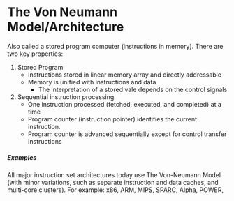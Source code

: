 # The Von Neumann Model/Architecture

Also called a stored program computer (instructions in memory).
There are two key properties:
1. Stored Program
   * Instructions stored in linear memory array and directly addressable
   * Memory is unified with instructions and data
      * The interpretation of a stored vale depends on the control signals
2. Sequential instruction processing
   * One instruction processed (fetched, executed, and completed) at a time
   * Program counter (instruction pointer) identifies the current instruction.
   * Program counter is advanced sequentially except for control transfer
instructions

##### Examples
All major instruction set architectures today use The
Von-Neumann Model (with minor variations, such as separate
instruction and data caches, and multi-core clusters). For
example: x86, ARM, MIPS, SPARC, Alpha, POWER,
